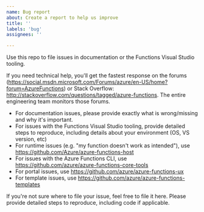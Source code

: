```yaml
---
name: Bug report
about: Create a report to help us improve
title: ''
labels: 'bug'
assignees: ''

---
```


Use this repo to file issues in documentation or the Functions Visual Studio tooling. 

If you need technical help, you'll get the fastest response on the forums (https://social.msdn.microsoft.com/Forums/azure/en-US/home?forum=AzureFunctions) or Stack Overflow: http://stackoverflow.com/questions/tagged/azure-functions. The entire engineering team monitors those forums.

- For documentation issues, please provide exactly what is wrong/missing and why it's important. 
- For issues with the Functions Visual Studio tooling, provide detailed steps to reproduce, including details about your environment (OS, VS version, etc)
- For runtime issues (e.g. "my function doesn't work as intended"), use https://github.com/Azure/azure-functions-host
- For issues with the Azure Functions CLI, use https://github.com/azure/azure-functions-core-tools
- For portal issues, use https://github.com/azure/azure-functions-ux
- For template issues, use https://github.com/azure/azure-functions-templates

If you're not sure where to file your issue, feel free to file it here. Please provide detailed steps to reproduce, including code if applicable.
